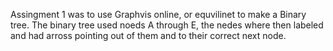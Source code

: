 
Assingment 1 was to use Graphvis online, or equvilinet to make a Binary tree. The binary tree used noeds A through E, 
the nedes where then labeled and had arross pointing out of them and to their correct next node.
